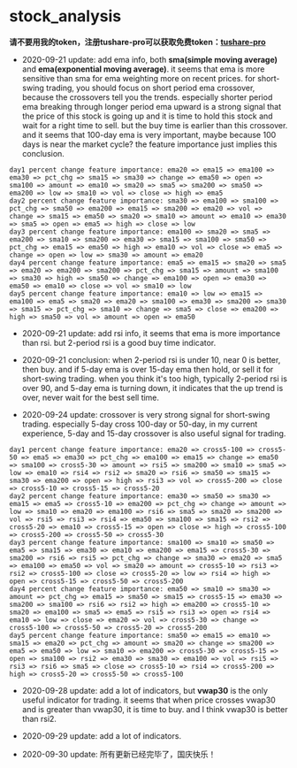 # stock_analysis

**请不要用我的token，注册tushare-pro可以获取免费token：[tushare-pro](https://tushare.pro/register?reg=393010)**

 - 2020-09-21 update: add ema info, both **sma(simple moving average)** and **ema(exponential moving average)**. it seems that ema is more sensitive than sma for ema weighting more on recent prices. for short-swing trading, you should focus on short period ema crossover, because the crossovers tell you the trends. especially shorter period ema breaking through longer period ema upward is a strong signal that the price of this stock is going up and it is time to hold this stock and wait for a right time to sell. but the buy time is earlier than this crossover. and it seems that 100-day ema is very important, maybe because 100 days is near the market cycle? the feature importance just implies this conclusion.

 ```
 day1 percent change feature importance: ema20 => ema15 => ema100 => ema30 => pct_chg => sma15 => sma30 => change => ema50 => open => sma100 => amount => ema10 => sma20 => sma5 => sma200 => sma50 => ema200 => low => sma10 => vol => close => high => ema5
 day2 percent change feature importance: sma30 => ema100 => sma100 => pct_chg => sma50 => ema200 => ema15 => sma200 => ema20 => vol => change => sma15 => ema50 => sma20 => sma10 => amount => ema10 => ema30 => sma5 => open => ema5 => high => close => low
 day3 percent change feature importance: ema100 => sma20 => sma5 => ema200 => sma10 => sma200 => ema30 => sma15 => sma100 => sma50 => pct_chg => ema15 => ema50 => high => ema10 => vol => close => ema5 => change => open => low => sma30 => amount => ema20
 day4 percent change feature importance: ema5 => ema15 => sma20 => sma5 => ema20 => ema200 => sma200 => pct_chg => sma15 => amount => sma100 => sma30 => high => sma50 => change => ema100 => open => ema30 => ema50 => ema10 => close => vol => sma10 => low
 day5 percent change feature importance: ema10 => low => ema15 => ema100 => ema5 => sma20 => ema20 => sma100 => ema30 => sma200 => sma30 => sma15 => pct_chg => sma10 => change => sma5 => close => ema200 => high => sma50 => vol => amount => open => ema50
 ```

 - 2020-09-21 update: add rsi info, it seems that ema is more importance than rsi. but 2-period rsi is a good buy time indicator. 
 - 2020-09-21 conclusion: when 2-period rsi is under 10, near 0 is better, then buy. and if 5-day ema is over 15-day ema then hold, or sell it for short-swing trading. when you think it's too high, typically 2-period rsi is over 90, and 5-day ema is turning down, it indicates that the up trend is over, never wait for the best sell time.

 - 2020-09-24 update: crossover is very strong signal for short-swing trading. especially 5-day cross 100-day or 50-day, in my current experience, 5-day and 15-day crossover is also useful signal for trading.

```
day1 percent change feature importance: ema20 => cross5-100 => cross5-50 => ema5 => ema30 => pct_chg => ema100 => ema15 => change => ema50 => sma100 => cross5-30 => amount => rsi5 => sma200 => sma10 => sma5 => low => ema10 => rsi4 => rsi2 => sma20 => rsi6 => sma50 => sma15 => sma30 => ema200 => open => high => rsi3 => vol => cross5-200 => close => cross5-10 => cross5-15 => cross5-20
day2 percent change feature importance: ema30 => sma50 => sma30 => ema15 => ema5 => cross5-10 => ema200 => pct_chg => change => amount => low => sma10 => ema20 => ema100 => rsi6 => sma5 => sma20 => sma200 => vol => rsi5 => rsi3 => rsi4 => ema50 => sma100 => sma15 => rsi2 => cross5-20 => ema10 => cross5-15 => open => close => high => cross5-100 => cross5-200 => cross5-50 => cross5-30
day3 percent change feature importance: sma100 => sma10 => sma50 => ema5 => sma15 => ema30 => ema10 => ema200 => ema15 => cross5-30 => sma200 => rsi6 => rsi5 => pct_chg => change => sma30 => ema20 => sma5 => ema100 => ema50 => vol => sma20 => amount => cross5-10 => rsi3 => rsi2 => cross5-100 => close => cross5-20 => low => rsi4 => high => open => cross5-15 => cross5-50 => cross5-200
day4 percent change feature importance: ema50 => sma10 => sma30 => amount => pct_chg => ema15 => sma50 => sma15 => cross5-15 => ema30 => sma200 => sma100 => rsi6 => rsi2 => high => ema200 => cross5-10 => sma20 => ema100 => sma5 => ema5 => rsi5 => rsi3 => open => rsi4 => ema10 => low => close => ema20 => vol => cross5-30 => change => cross5-100 => cross5-50 => cross5-20 => cross5-200
day5 percent change feature importance: sma50 => ema15 => ema10 => sma15 => ema20 => pct_chg => amount => sma20 => change => sma200 => ema5 => ema50 => low => sma10 => ema200 => cross5-30 => cross5-15 => open => sma100 => rsi2 => ema30 => sma30 => ema100 => vol => rsi5 => rsi3 => rsi6 => sma5 => close => cross5-10 => rsi4 => cross5-200 => high => cross5-20 => cross5-50 => cross5-100
```

 - 2020-09-28 update: add a lot of indicators, but **vwap30** is the only useful indicator for trading. it seems that when price crosses vwap30 and is greater than vwap30, it is time to buy. and I think vwap30 is better than rsi2.
 - 2020-09-29 update: add a lot of indicators.

 - 2020-09-30 update: 所有更新已经完毕了，国庆快乐！

